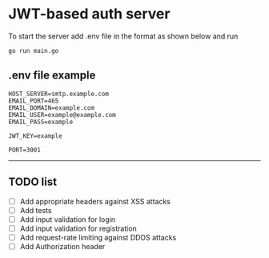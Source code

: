 # JWT-based auth server

To start the server add .env file in the format as shown below and run

`go run main.go`

## .env file example

```
HOST_SERVER=smtp.example.com
EMAIL_PORT=465
EMAIL_DOMAIN=example.com
EMAIL_USER=example@example.com
EMAIL_PASS=example

JWT_KEY=example

PORT=3001
```

---

## TODO list

- [ ] Add appropriate headers against XSS attacks
- [ ] Add tests
- [ ] Add input validation for login
- [ ] Add input validation for registration
- [ ] Add request-rate limiting against DDOS attacks
- [ ] Add Authorization header
